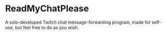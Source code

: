 # **ReadMyChatPlease**

A solo-developed Twitch chat message-forwarding program, made for self-use, but feel free to do as you wish.

## 
